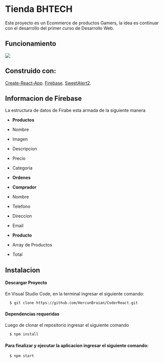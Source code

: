 # Tienda BHTECH

Este proyecto es un Ecommerce de productos Gamers, la idea es continuar con el desarrollo del primer curso de Desarrollo Web.

## Funcionamiento

<img src="/arc/components/Animacion/animacion.gif" />

## Construido con:

[Create-React-App](https://create-react-app.dev/).
[Firebase](https://firebase.google.com/).
[SweetAlert2](https://sweetalert2.github.io/).

## Informacion de Firebase

La estructura de datos de Firabe esta armada de la siguiente manera

- **Productos**

- Nombre
- Imagen
- Descripcion
- Precio
- Categoria

- **Ordenes**

- **Comprador**
- Nombre
- Telefono
- Direccion
- Email

- **Producto**
- Array de Productos
- Total

## Instalacion

#### Descargar Proyecto

En Visual Studio Code, en la terminal ingresar el siguiente comando:

```bash
  $ git clone https://github.com/HercunBraian/CoderReact.git
```

#### Dependencias requeridas

Luego de clonar el repositorio ingresar el siguiente comando

```bash
  $ npm install
```

#### Para finalizar y ejecutar la aplicacion ingresar el siguiente comando:

```bash
  $ npm start
```